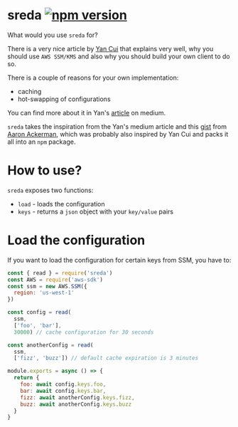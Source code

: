 # sreda [![npm version](https://badge.fury.io/js/sreda.svg)](https://badge.fury.io/js/sreda)
What would you use `sreda` for?

There is a very nice article by [Yan Cui](https://theburningmonk.com/) that
explains very well, why you should use `AWS SSM/KMS` and also why you should
build your own client to do so.

There is a couple of reasons for your own implementation:
* caching
* hot-swapping of configurations

You can find more about it in Yan's [article](https://hackernoon.com/you-should-use-ssm-parameter-store-over-lambda-env-variables-5197fc6ea45b) on medium.

`sreda` takes the inspiration from the Yan's medium article and this [gist](https://gist.github.com/aackerman/93d86b780ef7e951b59351dcc99af1b1) from [Aaron Ackerman](https://github.com/aackerman), which was probably also inspired by Yan Cui and packs it all into an `npm` package.

# How to use?
`sreda` exposes two functions:
* `load` - loads the configuration
* `keys` - returns a `json` object with your `key/value` pairs

# Load the configuration
If you want to load the configuration for certain keys from SSM, you have to:

```js
const { read } = require('sreda')
const AWS = require('aws-sdk')
const ssm = new AWS.SSM({
  region: 'us-west-1'
})

const config = read(
  ssm,
  ['foo', 'bar'],
  30000) // cache configuration for 30 seconds

const anotherConfig = read(
  ssm,
  ['fizz', 'buzz']) // default cache expiration is 3 minutes

module.exports = async () => {
  return {
    foo: await config.keys.foo,
    bar: await config.keys.bar,
    fizz: await anotherConfig.keys.fizz,
    buzz: await anotherConfig.keys.buzz
  }
}
```
